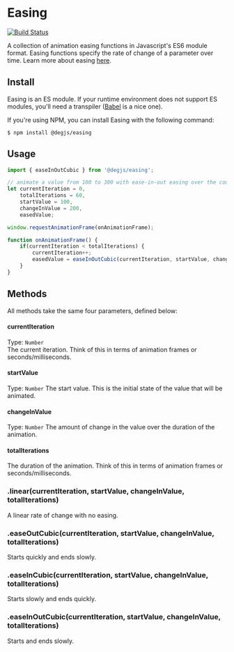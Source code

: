 # Easing
[![Build Status](https://travis-ci.org/DEGJS/easing.svg?branch=master)](https://travis-ci.org/DEGJS/easing)

A collection of animation easing functions in Javascript's ES6 module format. Easing functions specify the rate of change of a parameter over time. Learn more about easing [here](https://developers.google.com/web/fundamentals/design-and-ui/animations/the-basics-of-easing?hl=en).

## Install
Easing is an ES module. If your runtime environment does not support ES modules, you'll need a transpiler ([Babel](https://babeljs.io) is a nice one).

If you're using NPM, you can install Easing with the following command:

```
$ npm install @degjs/easing
```

## Usage
```js
import { easeInOutCubic } from '@degjs/easing';

// animate a value from 100 to 300 with ease-in-out easing over the course of 1 second
let currentIteration = 0,
	totalIterations = 60,
	startValue = 100,
	changeInValue = 200,
	easedValue;

window.requestAnimationFrame(onAnimationFrame);

function onAnimationFrame() {
	if(currentIteration < totalIterations) {
		currentIteration++;
		easedValue = easeInOutCubic(currentIteration, startValue, changeInValue, totalIterations);
	}
}

```

## Methods
All methods take the same four parameters, defined below:
#### currentIteration
Type: `Number`   
The current iteration. Think of this in terms of animation frames or seconds/milliseconds.

#### startValue
Type: `Number`
The start value. This is the initial state of the value that will be animated.

#### changeInValue
Type: `Number`
The amount of change in the value over the duration of the animation.

#### totalIterations
The duration of the animation. Think of this in terms of animation frames or seconds/milliseconds.

### .linear(currentIteration, startValue, changeInValue, totalIterations)
A linear rate of change with no easing.
### .easeOutCubic(currentIteration, startValue, changeInValue, totalIterations)
Starts quickly and ends slowly.
### .easeInCubic(currentIteration, startValue, changeInValue, totalIterations)
Starts slowly and ends quickly.
### .easeInOutCubic(currentIteration, startValue, changeInValue, totalIterations)
Starts and ends slowly. 